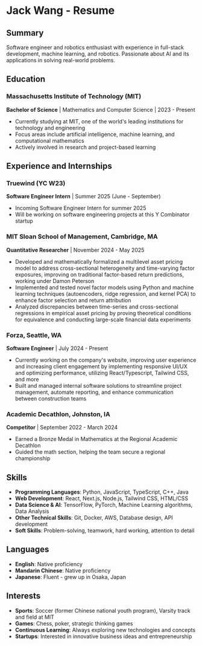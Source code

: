 # Jack Wang - Resume

## Summary
Software engineer and robotics enthusiast with experience in full-stack development, machine learning, and robotics. Passionate about AI and its applications in solving real-world problems.

## Education
### Massachusetts Institute of Technology (MIT)
**Bachelor of Science** | Mathematics and Computer Science | 2023 - Present
- Currently studying at MIT, one of the world's leading institutions for technology and engineering
- Focus areas include artificial intelligence, machine learning, and computational mathematics
- Actively involved in research and project-based learning

## Experience and Internships

### Truewind (YC W23)
**Software Engineer Intern** | Summer 2025 (June - September)
- Incoming Software Engineer Intern for summer 2025
- Will be working on software engineering projects at this Y Combinator startup

### MIT Sloan School of Management, Cambridge, MA
**Quantitative Researcher** | November 2024 - May 2025
- Developed and mathematically formalized a multilevel asset pricing model to address cross-sectional heterogeneity and time-varying factor exposures, improving on traditional factor-based return predictions, working under Damon Peterson
- Implemented and tested novel factor models using Python and machine learning techniques (autoencoders, ridge regression, and kernel PCA) to enhance factor selection and return attribution
- Analyzed discrepancies between time-series and cross-sectional regressions in empirical asset pricing by proving theoretical conditions for equivalence and conducting large-scale financial data experiments

### Forza, Seattle, WA
**Software Engineer** | July 2024 - Present
- Currently working on the company's website, improving user experience and increasing client engagement by implementing responsive UI/UX and optimizing performance, utilizing React/Typescript, Tailwind CSS, and more
- Built and managed internal software solutions to streamline project management, automate reporting, and enhance communication between construction teams

### Academic Decathlon, Johnston, IA
**Competitor** | September 2022 - March 2024
- Earned a Bronze Medal in Mathematics at the Regional Academic Decathlon
- Guided the math section, helping the team secure a regional championship

## Skills
- **Programming Languages**: Python, JavaScript, TypeScript, C++, Java
- **Web Development**: React, Next.js, Node.js, Tailwind CSS, HTML/CSS
- **Data Science & AI**: TensorFlow, PyTorch, Machine Learning algorithms, Data Analysis
- **Other Technical Skills**: Git, Docker, AWS, Database design, API development
- **Soft Skills**: Problem-solving, teamwork, hard working, attention to detail

## Languages
- **English**: Native proficiency
- **Mandarin Chinese**: Native proficiency
- **Japanese**: Fluent - grew up in Osaka, Japan

## Interests
- **Sports**: Soccer (former Chinese national youth program), Varsity track and field at MIT
- **Games**: Chess, poker, strategic thinking games
- **Continuous Learning**: Always exploring new technologies and concepts
- **Startups**: Interested in innovative business ideas and entrepreneurship
